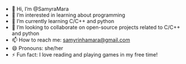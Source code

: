 - 👋 Hi, I’m @SamyraMara
- 👀 I’m interested in learning about programming
- 🌱 I’m currently learning C/C++ and python
- 💞️ I’m looking to collaborate on open-source projects related to C/C++ and python
- 📫 How to reach me: samyrinhamara@gmail.com
- 😄 Pronouns: she/her
- ⚡ Fun fact: I love reading and playing games in my free time!
